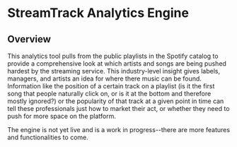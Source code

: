 # StreamTrack Analytics Engine

## Overview

This analytics tool pulls from the public playlists in the Spotify catalog to provide a comprehensive look at 
which artists and songs are being pushed hardest by the streaming service. This industry-level insight gives 
labels, managers, and artists an idea for where there music can be found. Information like the position of a 
certain track on a playlist (is it the first song that people naturally click on, or is it at the bottom and 
therefore mostly ignored?) or the popularity of that track at a given point in time can tell these professionals
just how to market their act, or whether they need to push for more space on the platform. 

The engine is not yet live and is a work in progress--there are more features and functionalities to come. 

